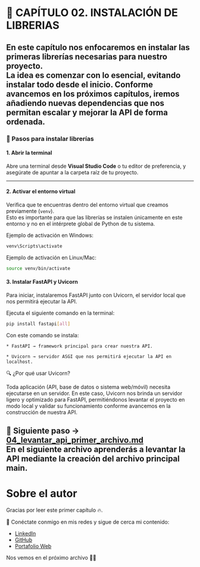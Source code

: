 # 📌 CAPÍTULO 02. INSTALACIÓN DE LIBRERIAS

En este capítulo nos enfocaremos en instalar las **primeras librerías necesarias** para nuestro proyecto.  
La idea es comenzar con lo esencial, evitando instalar todo desde el inicio. Conforme avancemos en los 
próximos capítulos, iremos añadiendo nuevas dependencias que nos permitan escalar y mejorar la API de forma ordenada.  
---
### 📌 Pasos para instalar librerías

#### 1. Abrir la terminal  
Abre una terminal desde **Visual Studio Code** o tu editor de preferencia, y asegúrate de apuntar a la carpeta raíz de tu proyecto.  

---

#### 2. Activar el entorno virtual  
Verifica que te encuentras dentro del entorno virtual que creamos previamente (`venv`).  
Esto es importante para que las librerías se instalen únicamente en este entorno y no en el intérprete global de Python de tu sistema.  

Ejemplo de activación en Windows:
```bash
venv\Scripts\activate

```

Ejemplo de activación en Linux/Mac:
```bash
source venv/bin/activate

```

#### 3. Instalar FastAPI y Uvicorn
Para iniciar, instalaremos FastAPI junto con Uvicorn, el servidor local que nos permitirá ejecutar la API.

Ejecuta el siguiente comando en la terminal:
```bash
pip install fastapi[all]

```
Con este comando se instala:

    * FastAPI → framework principal para crear nuestra API.

    * Uvicorn → servidor ASGI que nos permitirá ejecutar la API en localhost.

🔍 ¿Por qué usar Uvicorn?

Toda aplicación (API, base de datos o sistema web/móvil) necesita ejecutarse en un servidor.
En este caso, Uvicorn nos brinda un servidor ligero y optimizado para FastAPI, permitiéndonos 
levantar el proyecto en modo local y validar su funcionamiento conforme avancemos en la 
construcción de nuestra API.


📖 **Siguiente paso →** [04_levantar_api_primer_archivo.md](https://github.com/BrayanR03/PYTHON-API-DESDE-CERO/blob/main/PythonApiDesdeCero/documentation/04_levantar_api_primer_archivo.md)  
En el siguiente archivo aprenderás a levantar la API mediante la creación del archivo principal **main**.
---

# Sobre el autor  

Gracias por leer este primer capítulo 🔥.  

🔗 Conéctate conmigo en mis redes y sigue de cerca mi contenido:  
- [LinkedIn](https://www.linkedin.com/in/brayan-rafael-neciosup-bola%C3%B1os-407a59246/)  
- [GitHub](https://github.com/BrayanR03)  
- [Portafolio Web](https://bryanneciosup626.wixsite.com/brayandataanalitics)  


Nos vemos en el próximo archivo 👊🚀  